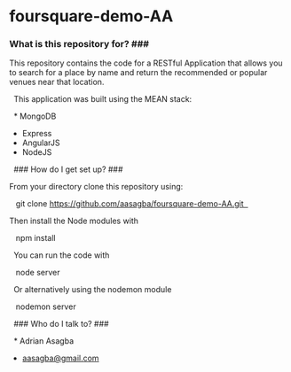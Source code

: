# foursquare-demo-AA  

### What is this repository for? ###  

This repository contains the code for a RESTful Application that allows you to search for a place by name and return the recommended or popular venues near that location.

  This application was built using the MEAN stack:

  * MongoDB 
* Express 
* AngularJS 
* NodeJS

  ### How do I get set up? ###  

From your directory clone this repository using:

  	git clone https://github.com/aasagba/foursquare-demo-AA.git  

Then install the Node modules with

  	npm install

  You can run the code with

  	node server

  Or alternatively using the nodemon module

      nodemon server

  ### Who do I talk to? ###

  * Adrian Asagba
* aasagba@gmail.com 
